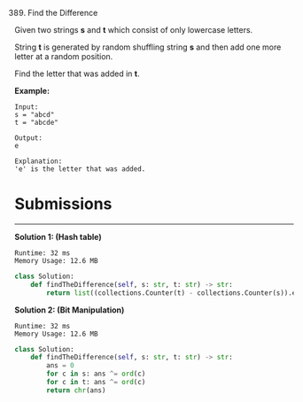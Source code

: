 389. Find the Difference

Given two strings **s** and **t** which consist of only lowercase letters.

String **t** is generated by random shuffling string **s** and then add one more letter at a random position.

Find the letter that was added in **t**.

**Example:**
```
Input:
s = "abcd"
t = "abcde"

Output:
e

Explanation:
'e' is the letter that was added.
```

# Submissions
---
**Solution 1: (Hash table)**
```
Runtime: 32 ms
Memory Usage: 12.6 MB
```
```python
class Solution:
    def findTheDifference(self, s: str, t: str) -> str:
        return list((collections.Counter(t) - collections.Counter(s)).elements())[0]
```

**Solution 2: (Bit Manipulation)**
```
Runtime: 32 ms
Memory Usage: 12.6 MB
```
```python
class Solution:
    def findTheDifference(self, s: str, t: str) -> str:
        ans = 0
        for c in s: ans ^= ord(c)
        for c in t: ans ^= ord(c)
        return chr(ans)
```
